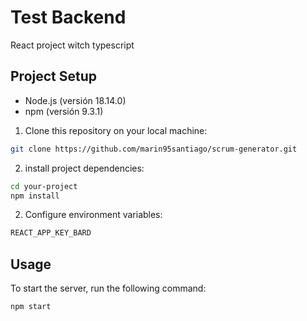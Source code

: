 # Test Backend

React project witch typescript

## Project Setup

- Node.js (versión 18.14.0)
- npm (versión 9.3.1)

1. Clone this repository on your local machine:

```bash
git clone https://github.com/marin95santiago/scrum-generator.git
```
2. install project dependencies:

```bash
cd your-project
npm install
```

2. Configure environment variables:

```bash
REACT_APP_KEY_BARD
```

## Usage
To start the server, run the following command:

```bash
npm start
```

